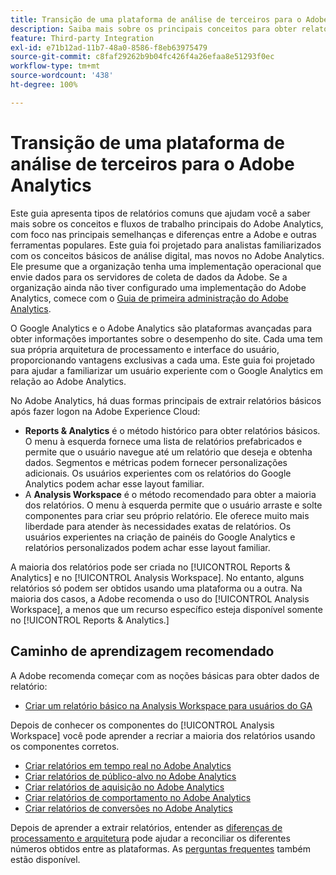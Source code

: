 ```yaml
---
title: Transição de uma plataforma de análise de terceiros para o Adobe Analytics
description: Saiba mais sobre os principais conceitos para obter relatórios, direcionados para usuários familiarizados com outras plataformas, como o Google Analytics.
feature: Third-party Integration
exl-id: e71b12ad-11b7-48a0-8586-f8eb63975479
source-git-commit: c8faf29262b9b04fc426f4a26efaa8e51293f0ec
workflow-type: tm+mt
source-wordcount: '438'
ht-degree: 100%

---
```


# Transição de uma plataforma de análise de terceiros para o Adobe Analytics

Este guia apresenta tipos de relatórios comuns que ajudam você a saber mais sobre os conceitos e fluxos de trabalho principais do Adobe Analytics, com foco nas principais semelhanças e diferenças entre a Adobe e outras ferramentas populares. Este guia foi projetado para analistas familiarizados com os conceitos básicos de análise digital, mas novos no Adobe Analytics. Ele presume que a organização tenha uma implementação operacional que envie dados para os servidores de coleta de dados da Adobe. Se a organização ainda não tiver configurado uma implementação do Adobe Analytics, comece com o [Guia de primeira administração do Adobe Analytics](/help/admin/admin-console/first-admin-guide.md).

O Google Analytics e o Adobe Analytics são plataformas avançadas para obter informações importantes sobre o desempenho do site. Cada uma tem sua própria arquitetura de processamento e interface do usuário, proporcionando vantagens exclusivas a cada uma. Este guia foi projetado para ajudar a familiarizar um usuário experiente com o Google Analytics em relação ao Adobe Analytics.

No Adobe Analytics, há duas formas principais de extrair relatórios básicos após fazer logon na Adobe Experience Cloud:

* **Reports &amp; Analytics** é o método histórico para obter relatórios básicos. O menu à esquerda fornece uma lista de relatórios prefabricados e permite que o usuário navegue até um relatório que deseja e obtenha dados. Segmentos e métricas podem fornecer personalizações adicionais. Os usuários experientes com os relatórios do Google Analytics podem achar esse layout familiar.
* A **Analysis Workspace** é o método recomendado para obter a maioria dos relatórios. O menu à esquerda permite que o usuário arraste e solte componentes para criar seu próprio relatório. Ele oferece muito mais liberdade para atender às necessidades exatas de relatórios. Os usuários experientes na criação de painéis do Google Analytics e relatórios personalizados podem achar esse layout familiar.

A maioria dos relatórios pode ser criada no [!UICONTROL Reports &amp; Analytics] e no [!UICONTROL Analysis Workspace]. No entanto, alguns relatórios só podem ser obtidos usando uma plataforma ou a outra. Na maioria dos casos, a Adobe recomenda o uso do [!UICONTROL Analysis Workspace], a menos que um recurso específico esteja disponível somente no [!UICONTROL Reports &amp; Analytics.]

## Caminho de aprendizagem recomendado

A Adobe recomenda começar com as noções básicas para obter dados de relatório:

* [Criar um relatório básico na Analysis Workspace para usuários do GA](reports/create-report.md)

Depois de conhecer os componentes do [!UICONTROL Analysis Workspace] você pode aprender a recriar a maioria dos relatórios usando os componentes corretos.

* [Criar relatórios em tempo real no Adobe Analytics](reports/realtime-reports.md)
* [Criar relatórios de público-alvo no Adobe Analytics](reports/audience-reports.md)
* [Criar relatórios de aquisição no Adobe Analytics](reports/acquisition-reports.md)
* [Criar relatórios de comportamento no Adobe Analytics](reports/behavior-reports.md)
* [Criar relatórios de conversões no Adobe Analytics](reports/conversions-reports.md)

Depois de aprender a extrair relatórios, entender as [diferenças de processamento e arquitetura](processing-differences.md) pode ajudar a reconciliar os diferentes números obtidos entre as plataformas. As [perguntas frequentes](faq.md) também estão disponível.
